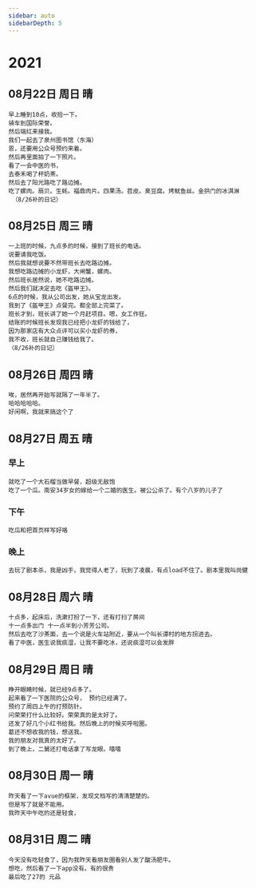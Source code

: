 ```yaml
---
sidebar: auto
sidebarDepth: 5
---
```


# 2021
## 08月22日 周日 晴
    早上睡到10点，收拾一下。
    骑车到国际荣誉。
    然后端红来接我。
    我们一起去了泉州图书馆（东海）
    恩，还要用公众号预约来着。
    然后再里面拍了一下照片。
    看了一会中医的书，
    去泰禾喝了杯奶茶。
    然后去了阳光路吃了路边摊。
    吃了螺肉。扇贝。生蚝。福鼎肉片。四果汤。苕皮。臭豆腐。烤鱿鱼丝。金拱门的冰淇淋
     （8/26补的日记）

## 08月25日 周三 晴
    一上班的时候，九点多的时候，接到了班长的电话。
    说要请我吃饭。
    然后我就想说要不然带班长去吃路边摊。
    我想吃路边摊的小龙虾，大闸蟹，螺肉。
    然后班长居然说，她不吃路边摊。
    然后我们就决定去吃《盔甲王》。
    6点的时候，我从公司出发，她从宝龙出发。
    我到了《盔甲王》点餐完。都全部上完菜了。
    班长才到，班长讲了她一个月赶项目。嗯，女工作狂。
    结账的时候班长发现我已经把小龙虾的钱给了，
    因为那家店有大众点评可以买小龙虾的券，
    我不收，班长就自己赚钱给我了。
    （8/26补的日记）
    
## 08月26日 周四 晴
    唉，居然再开始写就隔了一年半了。
    哈哈哈哈哈。
    好闲啊，我就来搞这个了
## 08月27日 周五 晴
### 早上
    就吃了一个大石榴当做早餐，超级无敌饱
    吃了一个瓜。南安34岁女的嫁给一个二婚的医生。被公公杀了。有个八岁的儿子了
### 下午
    吃瓜和把首页样写好咯
### 晚上
    去玩了剧本杀，我是凶手，我觉得人老了，玩到了凌晨，有点load不住了。剧本里我叫尚健

## 08月28日 周六 晴
    十点多，起床后，洗漱打扮了一下，还有打扫了房间
    十一点多出门 十一点半到小芳芳公司。
    然后去吃了沙茶面，去一个说是火车站附近，要从一个叫长谭村的地方拐进去。
    看了中医，医生说我痰湿，让我不要吃冰，还说痰湿可以会发胖

## 08月29日 周日 晴
    睁开眼睛时候，就已经9点多了。
    起来看了一下医院的公众号， 预约已经满了。
    预约了周四上午的打预防针。
    问荣荣打什么比较好。荣荣真的是太好了。
    还发了好几个小红书给我。然后晚上的时候买呼啦圈。
    葛还不想收我的钱，想送我。
    我的朋友对我真的太好了。
    到了晚上，二舅还打电话拿了写龙眼。嘻嘻


## 08月30日 周一 晴
    昨天看了一下avue的框架，发现文档写的清清楚楚的。
    但是写了就是不能用。
    我昨天中午吃的还是轻食，
    
## 08月31日 周二 晴
    今天没有吃轻食了，因为我昨天看朋友圈看别人发了酸汤肥牛。
    想吃，然后看了一下app没有。有的很贵
    最后吃了27的 元品
    
    



